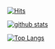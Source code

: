 [![Hits](https://hits.seeyoufarm.com/api/count/incr/badge.svg?url=https%3A%2F%2Fgithub.com%2FJDeoks)](https://hits.seeyoufarm.com)


[![github stats](https://github-readme-stats.vercel.app/api?username=JDeoks&show_icons=true&hide_border=true)](https://github.com/JDeoks)


[![Top Langs](https://github-readme-stats.vercel.app/api/top-langs/?username=JDeoks&layout=compact)](https://github.com/JDeoks)
